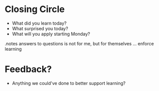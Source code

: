 <!SLIDE bullets incremental>

# Closing Circle

* What did you learn today?
* What surprised you today?
* What will you apply starting Monday?

.notes answers to questions is not for me, but for themselves ... enforce learning


<!SLIDE bullets incremental>

# Feedback?

* Anything we could've done to better support learning?
